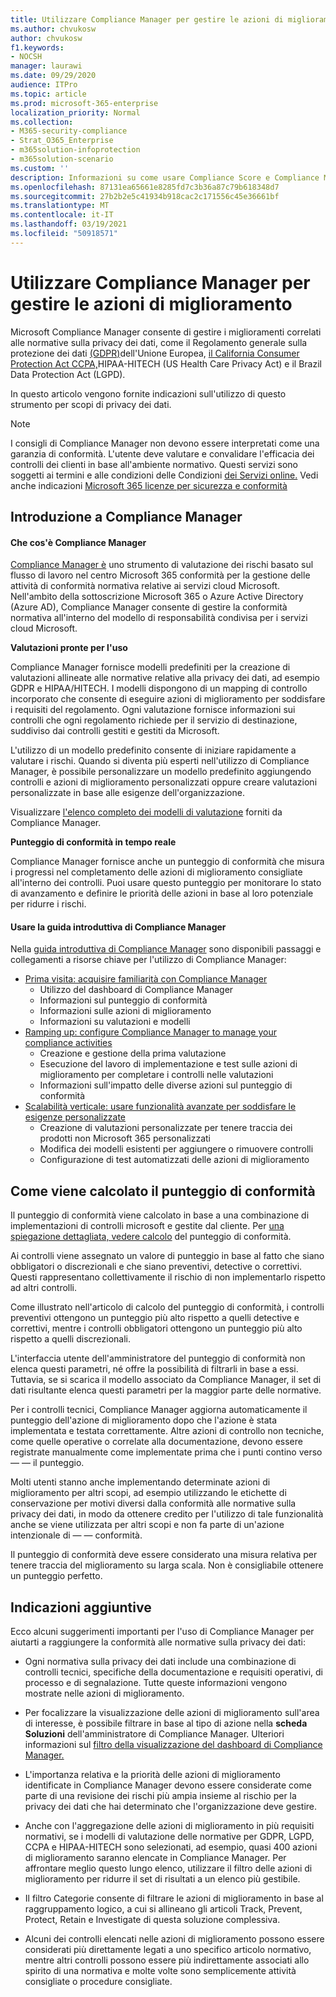```yaml
---
title: Utilizzare Compliance Manager per gestire le azioni di miglioramento
ms.author: chvukosw
author: chvukosw
f1.keywords:
- NOCSH
manager: laurawi
ms.date: 09/29/2020
audience: ITPro
ms.topic: article
ms.prod: microsoft-365-enterprise
localization_priority: Normal
ms.collection:
- M365-security-compliance
- Strat_O365_Enterprise
- m365solution-infoprotection
- m365solution-scenario
ms.custom: ''
description: Informazioni su come usare Compliance Score e Compliance Manager per migliorare il livello di protezione dei dati personali.
ms.openlocfilehash: 87131ea65661e8285fd7c3b36a87c79b618348d7
ms.sourcegitcommit: 27b2b2e5c41934b918cac2c171556c45e36661bf
ms.translationtype: MT
ms.contentlocale: it-IT
ms.lasthandoff: 03/19/2021
ms.locfileid: "50918571"
---
```

# <a name="use-compliance-manager-to-manage-improvement-actions"></a>Utilizzare Compliance Manager per gestire le azioni di miglioramento

Microsoft Compliance Manager consente di gestire i miglioramenti correlati alle normative sulla privacy dei dati, come il Regolamento generale sulla protezione dei dati [(GDPR)](/compliance/regulatory/gdpr)dell'Unione Europea, [il California Consumer Protection Act CCPA,](/compliance/regulatory/ccpa-faq)HIPAA-HITECH (US Health Care Privacy Act) e il Brazil Data Protection Act (LGPD).

In questo articolo vengono fornite indicazioni sull'utilizzo di questo strumento per scopi di privacy dei dati.

>[!Note]
>I consigli di Compliance Manager non devono essere interpretati come una garanzia di conformità. L'utente deve valutare e convalidare l'efficacia dei controlli dei clienti in base all'ambiente normativo. Questi servizi sono soggetti ai termini e alle condizioni delle Condizioni [dei Servizi online.](https://go.microsoft.com/fwlink/?linkid=2108910) Vedi anche indicazioni [Microsoft 365 licenze per sicurezza e conformità](/office365/servicedescriptions/microsoft-365-service-descriptions/microsoft-365-tenantlevel-services-licensing-guidance/microsoft-365-security-compliance-licensing-guidance#compliance-manager)
>

## <a name="getting-started-with-compliance-manager"></a>Introduzione a Compliance Manager

#### <a name="what-is-compliance-manager"></a>Che cos'è Compliance Manager

[Compliance Manager è](../compliance/compliance-manager.md) uno strumento di valutazione dei rischi basato sul flusso di lavoro nel centro Microsoft 365 conformità per la gestione delle attività di conformità normativa relative ai servizi cloud Microsoft. Nell'ambito della sottoscrizione Microsoft 365 o Azure Active Directory (Azure AD), Compliance Manager consente di gestire la conformità normativa all'interno del modello di responsabilità condivisa per i servizi cloud Microsoft.

**Valutazioni pronte per l'uso**

Compliance Manager fornisce modelli [](../compliance/compliance-manager-assessments.md) predefiniti per la creazione di valutazioni allineate alle normative relative alla privacy dei dati, ad esempio GDPR e HIPAA/HITECH. I modelli dispongono di un mapping di controllo incorporato che consente di eseguire azioni di miglioramento per soddisfare i requisiti del regolamento. Ogni valutazione fornisce informazioni sui controlli che ogni regolamento richiede per il servizio di destinazione, suddiviso dai controlli gestiti e gestiti da Microsoft. 

L'utilizzo di un modello predefinito consente di iniziare rapidamente a valutare i rischi. Quando si diventa più esperti nell'utilizzo di Compliance Manager, è possibile personalizzare un modello predefinito aggiungendo controlli e azioni di miglioramento personalizzati oppure creare valutazioni personalizzate in base alle esigenze dell'organizzazione.

Visualizzare [l'elenco completo dei modelli di valutazione](../compliance/compliance-manager-templates-list.md) forniti da Compliance Manager.

**Punteggio di conformità in tempo reale**

Compliance Manager fornisce anche un punteggio di conformità che misura i progressi nel completamento delle azioni di miglioramento consigliate all'interno dei controlli. Puoi usare questo punteggio per monitorare lo stato di avanzamento e definire le priorità delle azioni in base al loro potenziale per ridurre i rischi.

#### <a name="use-the-compliance-manager-quickstart-guide"></a>Usare la guida introduttiva di Compliance Manager

Nella [guida introduttiva di Compliance Manager](../compliance/compliance-manager-quickstart.md) sono disponibili passaggi e collegamenti a risorse chiave per l'utilizzo di Compliance Manager:

- [Prima visita: acquisire familiarità con Compliance Manager](../compliance/compliance-manager-quickstart.md#first-visit-get-to-know-compliance-manager)
    - Utilizzo del dashboard di Compliance Manager
    - Informazioni sul punteggio di conformità
    - Informazioni sulle azioni di miglioramento
    - Informazioni su valutazioni e modelli
- [Ramping up: configure Compliance Manager to manage your compliance activities](../compliance/compliance-manager-quickstart.md#ramping-up-configure-compliance-manager-to-manage-your-compliance-activities)
    - Creazione e gestione della prima valutazione
    - Esecuzione del lavoro di implementazione e test sulle azioni di miglioramento per completare i controlli nelle valutazioni
    - Informazioni sull'impatto delle diverse azioni sul punteggio di conformità
- [Scalabilità verticale: usare funzionalità avanzate per soddisfare le esigenze personalizzate](../compliance/compliance-manager-quickstart.md#scaling-up-use-advanced-functionality-to-meet-your-custom-needs)
    - Creazione di valutazioni personalizzate per tenere traccia dei prodotti non Microsoft 365 personalizzati
    - Modifica dei modelli esistenti per aggiungere o rimuovere controlli
    - Configurazione di test automatizzati delle azioni di miglioramento

## <a name="how-your-compliance-score-is-calculated"></a>Come viene calcolato il punteggio di conformità

Il punteggio di conformità viene calcolato in base a una combinazione di implementazioni di controlli microsoft e gestite dal cliente. Per [una spiegazione dettagliata, vedere calcolo](../compliance/compliance-score-calculation.md) del punteggio di conformità.

Ai controlli viene assegnato un valore di punteggio in base al fatto che siano obbligatori o discrezionali e che siano preventivi, detective o correttivi. Questi rappresentano collettivamente il rischio di non implementarlo rispetto ad altri controlli.

Come illustrato nell'articolo di calcolo del punteggio di conformità, i controlli preventivi ottengono un punteggio più alto rispetto a quelli detective e correttivi, mentre i controlli obbligatori ottengono un punteggio più alto rispetto a quelli discrezionali.

L'interfaccia utente dell'amministratore del punteggio di conformità non elenca questi parametri, né offre la possibilità di filtrarli in base a essi. Tuttavia, se si scarica il modello associato da Compliance Manager, il set di dati risultante elenca questi parametri per la maggior parte delle normative.

Per i controlli tecnici, Compliance Manager aggiorna automaticamente il punteggio dell'azione di miglioramento dopo che l'azione è stata implementata e testata correttamente. Altre azioni di controllo non tecniche, come quelle operative o correlate alla documentazione, devono essere registrate manualmente come implementate prima che i punti contino verso &mdash; &mdash; il punteggio.

Molti utenti stanno anche implementando determinate azioni di miglioramento per altri scopi, ad esempio utilizzando le etichette di conservazione per motivi diversi dalla conformità alle normative sulla privacy dei dati, in modo da ottenere credito per l'utilizzo di tale funzionalità anche se viene utilizzata per altri scopi e non fa parte di un'azione intenzionale di &mdash; &mdash; conformità.

Il punteggio di conformità deve essere considerato una misura relativa per tenere traccia del miglioramento su larga scala. Non è consigliabile ottenere un punteggio perfetto.

## <a name="additional-guidance"></a>Indicazioni aggiuntive

Ecco alcuni suggerimenti importanti per l'uso di Compliance Manager per aiutarti a raggiungere la conformità alle normative sulla privacy dei dati:

- Ogni normativa sulla privacy dei dati include una combinazione di controlli tecnici, specifiche della documentazione e requisiti operativi, di processo e di segnalazione. Tutte queste informazioni vengono mostrate nelle azioni di miglioramento.

- Per focalizzare la visualizzazione delle azioni di miglioramento sull'area di interesse, è possibile filtrare in base al tipo di azione nella **scheda Soluzioni** dell'amministratore di Compliance Manager. Ulteriori informazioni sul [filtro della visualizzazione del dashboard di Compliance Manager.](../compliance/compliance-manager-setup.md#filtering-your-dashboard-view)

- L'importanza relativa e la priorità delle azioni di miglioramento identificate in Compliance Manager devono essere considerate come parte di una revisione dei rischi più ampia insieme al rischio per la privacy dei dati che hai determinato che l'organizzazione deve gestire.

- Anche con l'aggregazione delle azioni di miglioramento in più requisiti normativi, se i modelli di valutazione delle normative per GDPR, LGPD, CCPA e HIPAA-HITECH sono selezionati, ad esempio, quasi 400 azioni di miglioramento saranno elencate in Compliance Manager. Per affrontare meglio questo lungo elenco, utilizzare il filtro delle azioni di miglioramento per ridurre il set di risultati a un elenco più gestibile.

- Il filtro Categorie consente di filtrare le azioni di miglioramento in base al raggruppamento logico, a cui si allineano gli articoli Track, Prevent, Protect, Retain e Investigate di questa soluzione complessiva.

- Alcuni dei controlli elencati nelle azioni di miglioramento possono essere considerati più direttamente legati a uno specifico articolo normativo, mentre altri controlli possono essere più indirettamente associati allo spirito di una normativa e molte volte sono semplicemente attività consigliate o procedure consigliate.